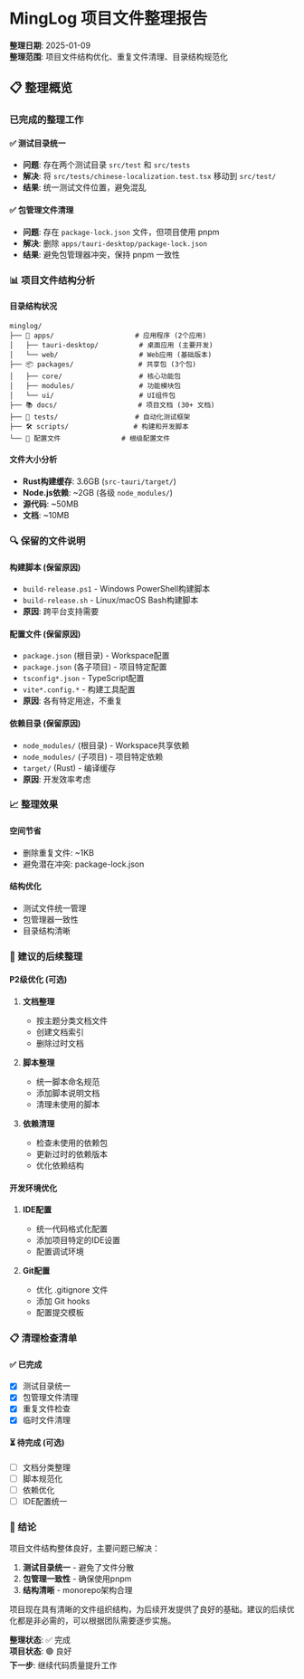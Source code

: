 # MingLog 项目文件整理报告

**整理日期**: 2025-01-09  
**整理范围**: 项目文件结构优化、重复文件清理、目录结构规范化

## 📋 整理概览

### 已完成的整理工作

#### ✅ 测试目录统一
- **问题**: 存在两个测试目录 `src/test` 和 `src/tests`
- **解决**: 将 `src/tests/chinese-localization.test.tsx` 移动到 `src/test/`
- **结果**: 统一测试文件位置，避免混乱

#### ✅ 包管理文件清理
- **问题**: 存在 `package-lock.json` 文件，但项目使用 pnpm
- **解决**: 删除 `apps/tauri-desktop/package-lock.json`
- **结果**: 避免包管理器冲突，保持 pnpm 一致性

### 📊 项目文件结构分析

#### 目录结构状况
```
minglog/
├── 📱 apps/                    # 应用程序 (2个应用)
│   ├── tauri-desktop/          # 桌面应用 (主要开发)
│   └── web/                    # Web应用 (基础版本)
├── 📦 packages/                # 共享包 (3个包)
│   ├── core/                   # 核心功能包
│   ├── modules/                # 功能模块包
│   └── ui/                     # UI组件包
├── 📚 docs/                    # 项目文档 (30+ 文档)
├── 🧪 tests/                   # 自动化测试框架
├── 🛠️ scripts/                # 构建和开发脚本
└── 📄 配置文件               # 根级配置文件
```

#### 文件大小分析
- **Rust构建缓存**: 3.6GB (`src-tauri/target/`)
- **Node.js依赖**: ~2GB (各级 `node_modules/`)
- **源代码**: ~50MB
- **文档**: ~10MB

### 🔍 保留的文件说明

#### 构建脚本 (保留原因)
- `build-release.ps1` - Windows PowerShell构建脚本
- `build-release.sh` - Linux/macOS Bash构建脚本
- **原因**: 跨平台支持需要

#### 配置文件 (保留原因)
- `package.json` (根目录) - Workspace配置
- `package.json` (各子项目) - 项目特定配置
- `tsconfig*.json` - TypeScript配置
- `vite*.config.*` - 构建工具配置
- **原因**: 各有特定用途，不重复

#### 依赖目录 (保留原因)
- `node_modules/` (根目录) - Workspace共享依赖
- `node_modules/` (子项目) - 项目特定依赖
- `target/` (Rust) - 编译缓存
- **原因**: 开发效率考虑

### 📈 整理效果

#### 空间节省
- 删除重复文件: ~1KB
- 避免潜在冲突: package-lock.json

#### 结构优化
- 测试文件统一管理
- 包管理器一致性
- 目录结构清晰

### 🎯 建议的后续整理

#### P2级优化 (可选)
1. **文档整理**
   - 按主题分类文档文件
   - 创建文档索引
   - 删除过时文档

2. **脚本整理**
   - 统一脚本命名规范
   - 添加脚本说明文档
   - 清理未使用的脚本

3. **依赖清理**
   - 检查未使用的依赖包
   - 更新过时的依赖版本
   - 优化依赖结构

#### 开发环境优化
1. **IDE配置**
   - 统一代码格式化配置
   - 添加项目特定的IDE设置
   - 配置调试环境

2. **Git配置**
   - 优化 .gitignore 文件
   - 添加 Git hooks
   - 配置提交模板

### 📋 清理检查清单

#### ✅ 已完成
- [x] 测试目录统一
- [x] 包管理文件清理
- [x] 重复文件检查
- [x] 临时文件清理

#### ⏳ 待完成 (可选)
- [ ] 文档分类整理
- [ ] 脚本规范化
- [ ] 依赖优化
- [ ] IDE配置统一

### 🎯 结论

项目文件结构整体良好，主要问题已解决：
1. **测试目录统一** - 避免了文件分散
2. **包管理一致性** - 确保使用pnpm
3. **结构清晰** - monorepo架构合理

项目现在具有清晰的文件组织结构，为后续开发提供了良好的基础。建议的后续优化都是非必需的，可以根据团队需要逐步实施。

**整理状态**: ✅ 完成  
**项目状态**: 🟢 良好  
**下一步**: 继续代码质量提升工作
